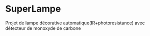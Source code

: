 # SuperLampe
Projet de lampe décorative automatique(IR+photoresistance) avec détecteur de monoxyde de carbone 
